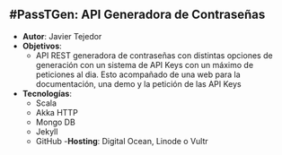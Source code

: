 #PassTGen: API Generadora de Contraseñas
---
- **Autor**: Javier Tejedor
- **Objetivos**: 
	- API REST generadora de contraseñas con distintas opciones de generación
	con un sistema de API Keys con un máximo de peticiones al dia.
	Esto acompañado de una web para la documentación, una demo y la petición
	de las API Keys
- **Tecnologías**:
	- Scala
	- Akka HTTP
	- Mongo DB	
	- Jekyll
	- GitHub
-**Hosting**: Digital Ocean, Linode o Vultr
	
